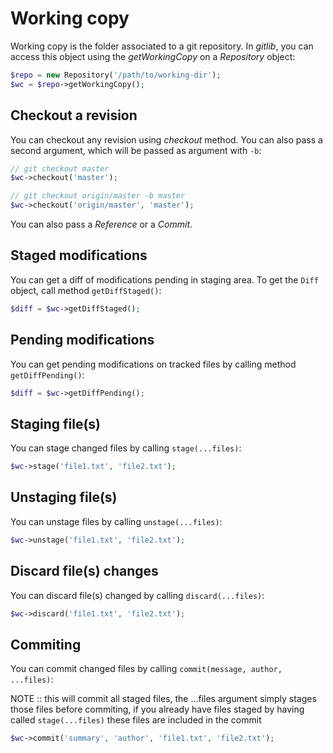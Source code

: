 Working copy
============

Working copy is the folder associated to a git repository. In *gitlib*,
you can access this object using the *getWorkingCopy* on a *Repository*
object:

```php
$repo = new Repository('/path/to/working-dir');
$wc = $repo->getWorkingCopy();
```

Checkout a revision
-------------------

You can checkout any revision using *checkout* method. You can also pass
a second argument, which will be passed as argument with `-b`:

```php
// git checkout master
$wc->checkout('master');

// git checkout origin/master -b master
$wc->checkout('origin/master', 'master');
```

You can also pass a *Reference* or a *Commit*.

Staged modifications
--------------------

You can get a diff of modifications pending in staging area. To get the
`Diff` object, call method `getDiffStaged()`:

```php
$diff = $wc->getDiffStaged();
```

Pending modifications
---------------------

You can get pending modifications on tracked files by calling method
`getDiffPending()`:

```php
$diff = $wc->getDiffPending();
```

Staging file(s)
---------------

You can stage changed files by calling `stage(...files)`:

```php
$wc->stage('file1.txt', 'file2.txt');
```

Unstaging file(s)
-----------------

You can unstage files by calling `unstage(...files)`:

```php
$wc->unstage('file1.txt', 'file2.txt');
```

Discard file(s) changes
-----------------------

You can discard file(s) changed by calling `discard(...files)`:

```php
$wc->discard('file1.txt', 'file2.txt');
```

Commiting
---------

You can commit changed files by calling `commit(message, author, ...files)`:

NOTE :: this will commit all staged files, the ...files argument simply stages those files before commiting, if you already have files staged by having called `stage(...files)` these files are included in the commit

```php
$wc->commit('summary', 'author', 'file1.txt', 'file2.txt');
```
